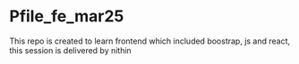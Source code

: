 # Pfile_fe_mar25
This repo is created to learn frontend which included boostrap, js and react, this session is delivered by nithin      
